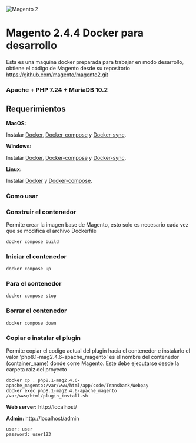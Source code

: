 ![Magento 2](https://cdn.rawgit.com/rafaelstz/magento2-snippets-visualstudio/master/images/icon.png)

#  Magento 2.4.4 Docker para desarrollo
Esta es una maquina docker preparada para trabajar en modo desarrollo, obtiene el código de Magento
desde su repositorio https://github.com/magento/magento2.git 

### Apache + PHP 7.24 + MariaDB 10.2

## Requerimientos

**MacOS:**

Instalar [Docker](https://docs.docker.com/docker-for-mac/install/), [Docker-compose](https://docs.docker.com/compose/install/#install-compose) y [Docker-sync](https://github.com/EugenMayer/docker-sync/wiki/docker-sync-on-OSX).

**Windows:**

Instalar [Docker](https://docs.docker.com/docker-for-windows/install/), [Docker-compose](https://docs.docker.com/compose/install/#install-compose) y [Docker-sync](https://github.com/EugenMayer/docker-sync/wiki/docker-sync-on-Windows).

**Linux:**

Instalar [Docker](https://docs.docker.com/engine/installation/linux/docker-ce/ubuntu/) y [Docker-compose](https://docs.docker.com/compose/install/#install-compose).

### Como usar

### Construir el contenedor 
Permite crear la imagen base de Magento, esto solo es necesario cada vez que se modifica el archivo Dockerfile

```
docker compose build
```

### Iniciar el contenedor

```
docker compose up
```

### Para el contenedor

```
docker compose stop
```

### Borrar el contenedor

```
docker compose down
```

### Copiar e instalar el plugin
Permite copiar el codigo actual del plugin hacia el contenedor e instalarlo
el valor 'php8.1-mag2.4.6-apache_magento' es el nombre del contenedor (container_name) donde corre
Magento. Este debe ejecutarse desde la carpeta raiz del proyecto 


```
docker cp . php8.1-mag2.4.6-apache_magento:/var/www/html/app/code/Transbank/Webpay
docker exec php8.1-mag2.4.6-apache_magento /var/www/html/plugin_install.sh
```

**Web server:** http://localhost/

**Admin:** http://localhost/admin

    user: user
    password: user123

